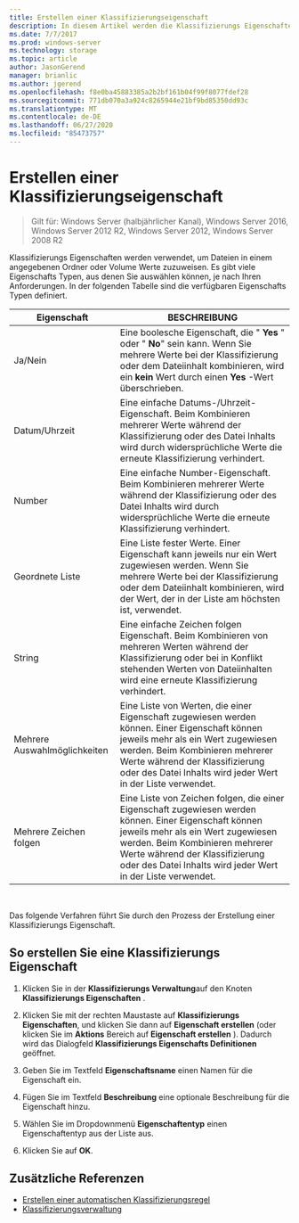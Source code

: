 ```yaml
---
title: Erstellen einer Klassifizierungseigenschaft
description: In diesem Artikel werden die Klassifizierungs Eigenschaften beschrieben, die zum Zuweisen von Werten zu Dateien in einem angegebenen Ordner oder Volume verwendet werden.
ms.date: 7/7/2017
ms.prod: windows-server
ms.technology: storage
ms.topic: article
author: JasonGerend
manager: brianlic
ms.author: jgerend
ms.openlocfilehash: f8e0ba45883385a2b2bf161b04f99f8077fdef28
ms.sourcegitcommit: 771db070a3a924c8265944e21bf9bd85350dd93c
ms.translationtype: MT
ms.contentlocale: de-DE
ms.lasthandoff: 06/27/2020
ms.locfileid: "85473757"
---
```

# <a name="create-a-classification-property"></a>Erstellen einer Klassifizierungseigenschaft

> Gilt für: Windows Server (halbjährlicher Kanal), Windows Server 2016, Windows Server 2012 R2, Windows Server 2012, Windows Server 2008 R2

Klassifizierungs Eigenschaften werden verwendet, um Dateien in einem angegebenen Ordner oder Volume Werte zuzuweisen. Es gibt viele Eigenschafts Typen, aus denen Sie auswählen können, je nach Ihren Anforderungen. In der folgenden Tabelle sind die verfügbaren Eigenschafts Typen definiert.

|Eigenschaft | BESCHREIBUNG |
| --- | --- |
| Ja/Nein | Eine boolesche Eigenschaft, die " **Yes** " oder " **No**" sein kann. Wenn Sie mehrere Werte bei der Klassifizierung oder dem Dateiinhalt kombinieren, wird ein **kein** Wert durch einen **Yes** -Wert überschrieben. |
| Datum/Uhrzeit | Eine einfache Datums-/Uhrzeit-Eigenschaft. Beim Kombinieren mehrerer Werte während der Klassifizierung oder des Datei Inhalts wird durch widersprüchliche Werte die erneute Klassifizierung verhindert. |
| Number | Eine einfache Number-Eigenschaft. Beim Kombinieren mehrerer Werte während der Klassifizierung oder des Datei Inhalts wird durch widersprüchliche Werte die erneute Klassifizierung verhindert. |
| Geordnete Liste | Eine Liste fester Werte. Einer Eigenschaft kann jeweils nur ein Wert zugewiesen werden. Wenn Sie mehrere Werte bei der Klassifizierung oder dem Dateiinhalt kombinieren, wird der Wert, der in der Liste am höchsten ist, verwendet. |
| String | Eine einfache Zeichen folgen Eigenschaft. Beim Kombinieren von mehreren Werten während der Klassifizierung oder bei in Konflikt stehenden Werten von Dateiinhalten wird eine erneute Klassifizierung verhindert. |
| Mehrere Auswahlmöglichkeiten | Eine Liste von Werten, die einer Eigenschaft zugewiesen werden können. Einer Eigenschaft können jeweils mehr als ein Wert zugewiesen werden. Beim Kombinieren mehrerer Werte während der Klassifizierung oder des Datei Inhalts wird jeder Wert in der Liste verwendet. |
| Mehrere Zeichen folgen | Eine Liste von Zeichen folgen, die einer Eigenschaft zugewiesen werden können. Einer Eigenschaft können jeweils mehr als ein Wert zugewiesen werden. Beim Kombinieren mehrerer Werte während der Klassifizierung oder des Datei Inhalts wird jeder Wert in der Liste verwendet. |

<br />

Das folgende Verfahren führt Sie durch den Prozess der Erstellung einer Klassifizierungs Eigenschaft.

## <a name="to-create-a-classification-property"></a>So erstellen Sie eine Klassifizierungs Eigenschaft

1.  Klicken Sie in der **Klassifizierungs Verwaltung**auf den Knoten **Klassifizierungs Eigenschaften** .

2.  Klicken Sie mit der rechten Maustaste auf **Klassifizierungs Eigenschaften**, und klicken Sie dann auf **Eigenschaft erstellen** (oder klicken Sie im **Aktions** Bereich auf **Eigenschaft erstellen** ). Dadurch wird das Dialogfeld **Klassifizierungs Eigenschafts Definitionen** geöffnet.

3.  Geben Sie im Textfeld **Eigenschaftsname** einen Namen für die Eigenschaft ein.

4.  Fügen Sie im Textfeld **Beschreibung** eine optionale Beschreibung für die Eigenschaft hinzu.

5.  Wählen Sie im Dropdownmenü **Eigenschaftentyp** einen Eigenschaftentyp aus der Liste aus.

6.  Klicken Sie auf **OK**.

## <a name="additional-references"></a>Zusätzliche Referenzen

-   [Erstellen einer automatischen Klassifizierungsregel](create-automatic-classification-rule.md)
-   [Klassifizierungsverwaltung](classification-management.md)